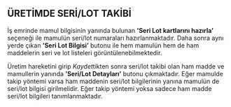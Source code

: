 ## ÜRETİMDE SERİ/LOT TAKİBİ
İş emrinde mamul bilgisinin yanında bulunan **’Seri Lot kartlarını hazırla’** seçeneği ile mamulün seri/lot numaraları hazırlanmaktadır. Daha sonra aynı yerde çıkan **’Seri Lot Bilgisi’** butonu ile hem mamulün hem de ham maddelerin seri ve lot listeleri görüntülenebilmektedir.   

Üretim hareketini girip *Kaydet*tikten sonra seri/lot takibi olan ham madde ve mamullerin yanında **’Seri/Lot Detayları’** butonu çıkmaktadır. Eğer mamulde takip yöntemi varsa ham maddenin seri/lot bilgilerinin yanına mamulün de seri/lot bilgisi girilmelidir. Eğer takip yöntemi yoksa sadece ham madde seri/lot bilgileri tanımlanmaktadır.

